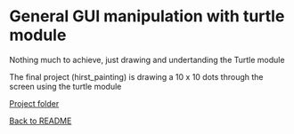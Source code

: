 # General GUI manipulation with turtle module

Nothing much to achieve, just drawing and undertanding the Turtle module

The final project (hirst_painting) is drawing a 10 x 10 dots through the screen using the turtle module

[Project folder](../day_18/)  

[Back to README](../README.md)